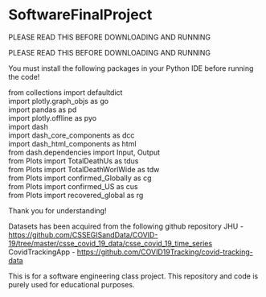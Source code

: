# SoftwareFinalProject
PLEASE READ THIS BEFORE DOWNLOADING AND RUNNING

PLEASE READ THIS BEFORE DOWNLOADING AND RUNNING

You must install the following packages in your Python IDE before running the code!

from collections import defaultdict      
import plotly.graph_objs as go      
import pandas as pd       
import plotly.offline as pyo       
import dash      
import dash_core_components as dcc      
import dash_html_components as html      
from dash.dependencies import Input, Output     
from Plots import TotalDeathUs as tdus     
from Plots import TotalDeathWorlWide as tdw    
from Plots import confirmed_Globally as cg     
from Plots import confirmed_US as cus     
from Plots import recovered_global as rg     

Thank you for understanding!


Datasets has been acquired from the following github repository
JHU - https://github.com/CSSEGISandData/COVID-19/tree/master/csse_covid_19_data/csse_covid_19_time_series
CovidTrackingApp - https://github.com/COVID19Tracking/covid-tracking-data


This is for a software engineering class project. This repository and code is purely used for educational purposes.


